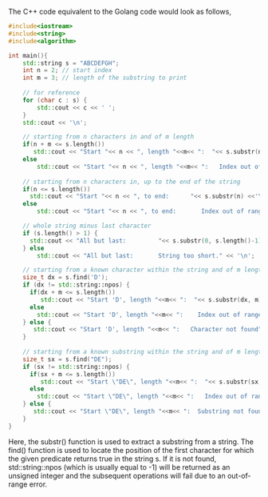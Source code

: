  The C++ code equivalent to the Golang code would look as follows,

```cpp
#include<iostream>
#include<string>
#include<algorithm>

int main(){
    std::string s = "ABCDEFGH";
    int n = 2; // start index
    int m = 3; // length of the substring to print
    
    // for reference
    for (char c : s) {
        std::cout << c << ' ';
    }
    std::cout << '\n';

    // starting from n characters in and of m length
    if(n + m <= s.length())
       std::cout << "Start "<< n << ", length "<<m<< ":  "<< s.substr(n, m)<<'\n';
    else
        std::cout << "Start "<< n << ", length "<<m<< ":   Index out of range." << '\n';
      
    // starting from n characters in, up to the end of the string
    if(n <= s.length()) 
      std::cout << "Start "<< n << ", to end:      "<< s.substr(n) <<'\n';
    else
        std::cout << "Start "<< n << ", to end:       Index out of range." << '\n';

    // whole string minus last character
    if (s.length() > 1) {
      std::cout << "All but last:         "<< s.substr(0, s.length()-1) <<'\n';
    } else
        std::cout << "All but last:       String too short." << '\n';

    // starting from a known character within the string and of m length
    size_t dx = s.find('D');
    if (dx != std::string::npos) {
      if(dx + m <= s.length())
         std::cout << "Start 'D', length "<<m<< ":  "<< s.substr(dx, m) <<'\n';
      else
        std::cout << "Start 'D', length "<<m<< ":    Index out of range." << '\n';
    } else {
       std::cout << "Start 'D', length "<<m<< ":   Character not found" << '\n';
    }
    
    // starting from a known substring within the string and of m length
    size_t sx = s.find("DE");
    if (sx != std::string::npos) {
      if(sx + m <= s.length())
         std::cout << "Start \"DE\", length "<<m<< ":  "<< s.substr(sx, m) <<'\n';
      else
        std::cout << "Start \"DE\", length "<<m<< ":   Index out of range." << '\n';
    } else {
       std::cout << "Start \"DE\", length "<<m<< ":  Substring not found" << '\n';
    }
}
```

Here, the substr() function is used to extract a substring from a string. The find() function is used to locate the position of the first character for which the given predicate returns true in the string s. If it is not found, std::string::npos (which is usually equal to -1) will be returned as an unsigned integer and the subsequent operations will fail due to an out-of-range error.
